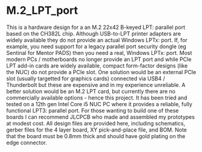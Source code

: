 # M.2_LPT_port
This is a hardware design for a an M.2 22x42 B-keyed LPT: parallel port based on the CH382L chip.
Although USB-to-LPT printer adapters are widely available they do not provide an actual Windows LPTx: port.
If, for example, you need support for a legacy parallel port security dongle (eg Sentinal for Mentor PADS) then you need a real, Windows LPTx: port.
Most modern PCs / motherboards no longer provide an LPT port and while PCIe LPT add-in cards are widely available, compact form-factor designs (like the NUC) do not provide a PCIe slot.
One solution would be an external PCIe slot (usually targetted for graphics cards) connected via USB4 / Thunderbolt but these are expensive and in my experience unreliable.
A better solution would be an M.2 LPT card, but currently there are no commercially available options - hence this project.
It has been tried and tested on a 12th gen Intel Core i5 NUC PC where it provides a reliable, fully functional LPT3: parallel port.
For those wanting to build one of these boards I can recommend JLCPCB who made and assembled my prototypes at modest cost.
All design files are provided here, including schematics, gerber files for the 4 layer board, XY pick-and-place file, and BOM.
Note that the board must be 0.8mm thick and should have gold plating on the edge connector.
